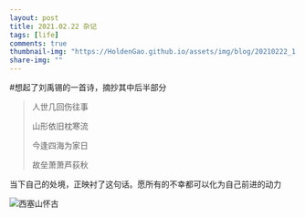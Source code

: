 ```yaml
---
layout: post
title: 2021.02.22 杂记
tags: [life]
comments: true
thumbnail-img: "https://HoldenGao.github.io/assets/img/blog/20210222_1.jpg"
share-img: ""
---
```


#想起了刘禹锡的一首诗，摘抄其中后半部分

> 人世几回伤往事
>
> 山形依旧枕寒流
>
> 今逢四海为家日
>
> 故垒萧萧芦荻秋  

当下自己的处境，正映衬了这句话。愿所有的不幸都可以化为自己前进的动力

![西塞山怀古](https://HoldenGao.github.io/assets/img/blog/20210222_2.jpg)



